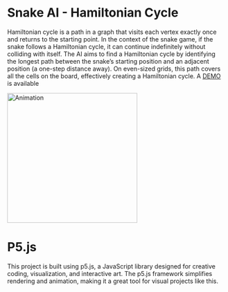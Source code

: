 # Snake AI - Hamiltonian Cycle
Hamiltonian cycle is a path in a graph that visits each vertex exactly once and returns to the starting point. In the context of the snake game, if the snake follows a Hamiltonian cycle, it can continue indefinitely without colliding with itself. 
The AI aims to find a Hamiltonian cycle by identifying the longest path between the snake’s starting position and an adjacent position (a one-step distance away). On even-sized grids, this path covers all the cells on the board, effectively creating a Hamiltonian cycle. 
A [DEMO](https://idorozin.github.io/snake-ai/) is available 

<img src="https://github.com/user-attachments/assets/74878245-b049-4b62-9fc1-f732d051918d" alt="Animation" width="300" height="300">


# P5.js
This project is built using p5.js, a JavaScript library designed for creative coding, visualization, and interactive art. The p5.js framework simplifies rendering and animation, making it a great tool for visual projects like this.
